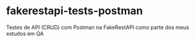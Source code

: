 # fakerestapi-tests-postman
Testes de API (CRUD) com Postman na FakeRestAPI como parte dos meus estudos em QA
